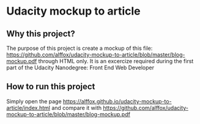 # Udacity mockup to article

## Why this project?
The purpose of this project is create a mockup of this file: https://github.com/alffox/udacity-mockup-to-article/blob/master/blog-mockup.pdf through HTML only. 
It is an excercize required during the first part of the Udacity Nanodegree: Front End Web Developer

## How to run this project
Simply open the page https://alffox.github.io/udacity-mockup-to-article/index.html and compare it with https://github.com/alffox/udacity-mockup-to-article/blob/master/blog-mockup.pdf
